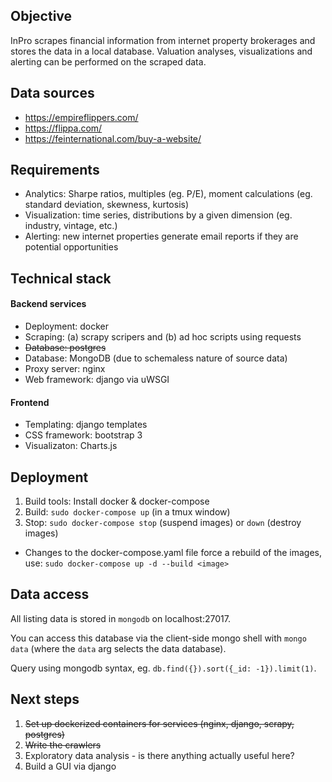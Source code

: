 ## Objective

InPro scrapes financial information from internet property brokerages and stores the data in a local database. Valuation analyses, visualizations and alerting can be performed on the scraped data.


## Data sources

* https://empireflippers.com/
* https://flippa.com/
* https://feinternational.com/buy-a-website/


## Requirements

* Analytics: Sharpe ratios, multiples (eg. P/E), moment calculations (eg. standard deviation, skewness, kurtosis)
* Visualization: time series, distributions by a given dimension (eg. industry, vintage, etc.)
* Alerting: new internet properties generate email reports if they are potential opportunities


## Technical stack

#### Backend services
* Deployment: docker
* Scraping: (a) scrapy scripers and (b) ad hoc scripts using requests
* <s>Database: postgres</s>
* Database: MongoDB (due to schemaless nature of source data)
* Proxy server: nginx
* Web framework: django via uWSGI

#### Frontend
* Templating: django templates
* CSS framework: bootstrap 3
* Visualizaton: Charts.js

## Deployment

1. Build tools: Install docker & docker-compose
2. Build: `sudo docker-compose up` (in a tmux window)
2. Stop: `sudo docker-compose stop` (suspend images) or `down` (destroy images)

* Changes to the docker-compose.yaml file force a rebuild of the images, use: `sudo docker-compose up -d --build <image>`

## Data access

All listing data is stored in `mongodb` on localhost:27017.

You can access this database via the client-side mongo shell with `mongo data` (where the `data` arg selects the data database).

Query using mongodb syntax, eg. `db.find({}).sort({_id: -1}).limit(1)`.

## Next steps

1. <s>Set up dockerized containers for services (nginx, django, scrapy, postgres)</s>
2. <s>Write the crawlers</s>
3. Exploratory data analysis - is there anything actually useful here?
4. Build a GUI via django

